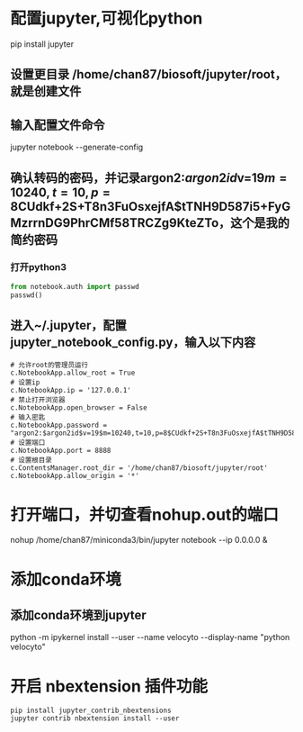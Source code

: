 
# 配置jupyter,可视化python
pip install jupyter
## 设置更目录 /home/chan87/biosoft/jupyter/root，就是创建文件
## 输入配置文件命令
jupyter notebook --generate-config
## 确认转码的密码，并记录argon2:$argon2id$v=19$m=10240,t=10,p=8$CUdkf+2S+T8n3FuOsxejfA$tTNH9D587i5+FyGMzrrnDG9PhrCMf58TRCZg9KteZTo，这个是我的简约密码
### 打开python3
```python
from notebook.auth import passwd
passwd()
```
## 进入~/.jupyter，配置jupyter_notebook_config.py，输入以下内容
```linux
# 允许root的管理员运行
c.NotebookApp.allow_root = True
# 设置ip
c.NotebookApp.ip = '127.0.0.1'
# 禁止打开浏览器
c.NotebookApp.open_browser = False
# 输入密匙
c.NotebookApp.password = "argon2:$argon2id$v=19$m=10240,t=10,p=8$CUdkf+2S+T8n3FuOsxejfA$tTNH9D587i5+FyGMzrrnDG9PhrCMf58TRCZg9KteZTo"
# 设置端口
c.NotebookApp.port = 8888
# 设置根目录
c.ContentsManager.root_dir = '/home/chan87/biosoft/jupyter/root'
c.NotebookApp.allow_origin = '*'
```
# 打开端口，并切查看nohup.out的端口
nohup /home/chan87/miniconda3/bin/jupyter notebook --ip 0.0.0.0 &

# 添加conda环境
## 添加conda环境到jupyter
python -m ipykernel install --user --name velocyto --display-name "python velocyto"

# 开启 nbextension 插件功能
```shell
pip install jupyter_contrib_nbextensions
jupyter contrib nbextension install --user
```
